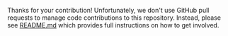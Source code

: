 Thanks for your contribution!  Unfortunately, we don't use GitHub pull requests to manage code contributions to this repository. Instead, please see [README.md](../blob/main/README.md) which provides full instructions on how to get involved.
